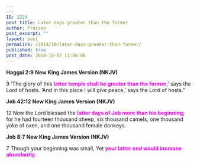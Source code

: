```yaml
---
---
ID: 2224
post_title: Later days greater than the former
author: Praison
post_excerpt: ""
layout: post
permalink: /2014/10/later-days-greater-than-former/
published: true
post_date: 2014-10-07 11:40:06
---
```

<strong>Haggai 2:9</strong>
<strong> New King James Version (NKJV)</strong>

9 ‘The glory of this <span style="color: #ff00ff;"><strong>latter temple shall be greater than the former</strong></span>,’ says the Lord of hosts. ‘And in this place I will give peace,’ says the Lord of hosts.”

<strong>Job 42:12</strong>
<strong> New King James Version (NKJV)</strong>

12 Now the Lord blessed the <span style="color: #ff00ff;"><strong>latter days of Job more than his beginning</strong></span>; for he had fourteen thousand sheep, six thousand camels, one thousand yoke of oxen, and one thousand female donkeys.

<strong>Job 8:7</strong>
<strong> New King James Version (NKJV)</strong>

7 Though your beginning was small,
Yet <span style="color: #ff00ff;"><strong>your latter end would increase abundantly</strong></span>.